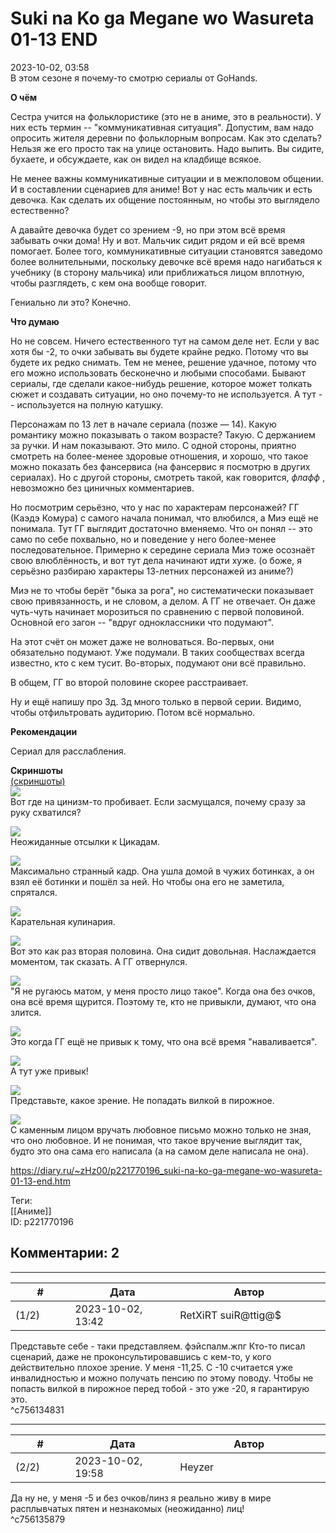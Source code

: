 Suki na Ko ga Megane wo Wasureta 01-13 END
==========================================

  
2023-10-02, 03:58  
 В этом сезоне я почему-то смотрю сериалы от GoHands.   
   
  **О чём**    
   
 Сестра учится на фольклористике (это не в аниме, это в реальности). У них есть термин -- "коммуникативная ситуация". Допустим, вам надо опросить жителя деревни по фольклорным вопросам. Как это сделать? Нельзя же его просто так на улице остановить. Надо выпить. Вы сидите, бухаете, и обсуждаете, как он видел на кладбище всякое.   
   
 Не менее важны коммуникативные ситуации и в межполовом общении. И в составлении сценариев для аниме! Вот у нас есть мальчик и есть девочка. Как сделать их общение постоянным, но чтобы это выглядело естественно?   
   
 А давайте девочка будет со зрением -9, но при этом всё время забывать очки дома! Ну и вот. Мальчик сидит рядом и ей всё время помогает. Более того, коммуникативные ситуации становятся заведомо более волнительными, поскольку девочке всё время надо нагибаться к учебнику (в сторону мальчика) или приближаться лицом вплотную, чтобы разглядеть, с кем она вообще говорит.   
   
 Гениально ли это? Конечно.   
   
  **Что думаю**    
   
 Но не совсем. Ничего естественного тут на самом деле нет. Если у вас хотя бы -2, то очки забывать вы будете крайне редко. Потому что вы будете их редко снимать. Тем не менее, решение удачное, потому что его можно использовать бесконечно и любыми способами. Бывают сериалы, где сделали какое-нибудь решение, которое может толкать сюжет и создавать ситуации, но оно почему-то не используется. А тут -- используется на полную катушку.   
   
 Персонажам по 13 лет в начале сериала (позже — 14). Какую романтику можно показывать о таком возрасте? Такую. С держанием за ручки. И нам показывают. Это мило. С одной стороны, приятно смотреть на более-менее здоровые отношения, и хорошо, что такое можно показать без фансервиса (на фансервис я посмотрю в других сериалах). Но с другой стороны, смотреть такой, как говорится,  *флафф*  , невозможно без циничных комментариев.   
   
 Но посмотрим серьёзно, что у нас по характерам персонажей? ГГ (Каэдэ Комура) с самого начала понимал, что влюбился, а Миэ ещё не понимала. Тут ГГ выглядит достаточно вменяемо. Что он понял -- это само по себе похвально, но и поведение у него более-менее последовательное. Примерно к середине сериала Миэ тоже осознаёт свою влюблённость, и вот тут дела начинают идти хуже. (о боже, я серьёзно разбираю характеры 13-летних персонажей из аниме?)   
   
 Миэ не то чтобы берёт "быка за рога", но систематически показывает свою привязанность, и не словом, а делом. А ГГ не отвечает. Он даже чуть-чуть начинает морозиться по сравнению с первой половиной. Основной его загон -- "вдруг одноклассники что подумают".   
   
 На этот счёт он может даже не волноваться. Во-первых, они обязательно подумают. Уже подумали. В таких сообществах всегда известно, кто с кем тусит. Во-вторых, подумают они всё правильно.   
   
 В общем, ГГ во второй половине скорее расстраивает.   
   
 Ну и ещё напишу про 3д. 3д много только в первой серии. Видимо, чтобы отфильтровать аудиторию. Потом всё нормально.   
   
  **Рекомендации**    
   
 Сериал для расслабления.   
   
  **Скриншоты**    
  [(скриншоты)](https://zHz00.diary.ru/p221770196.htm?index=1#linkmore221770196m1)       
  [![](https://i.yapx.ru/WiXTVl.jpg)](https://yapx.ru/image/WiXTV)    
 Вот где на цинизм-то пробивает. Если засмущался, почему сразу за руку схватился?   
   
  [![](https://i.yapx.ru/WiXTNl.jpg)](https://yapx.ru/image/WiXTN)    
 Неожиданные отсылки к Цикадам.   
   
  [![](https://i.yapx.ru/WiXTOl.jpg)](https://yapx.ru/image/WiXTO)    
 Максимально странный кадр. Она ушла домой в чужих ботинках, а он взял её ботинки и пошёл за ней. Но чтобы она его не заметила, спрятался.   
   
  [![](https://i.yapx.ru/WiXTPl.jpg)](https://yapx.ru/image/WiXTP)    
 Карательная кулинария.   
   
  [![](https://i.yapx.ru/WiXTQl.jpg)](https://yapx.ru/image/WiXTQ)    
 Вот это как раз вторая половина. Она сидит довольная. Наслаждается моментом, так сказать. А ГГ отвернулся.   
   
  [![](https://i.yapx.ru/WiXTRl.jpg)](https://yapx.ru/image/WiXTR)    
 "Я не ругаюсь матом, у меня просто лицо такое". Когда она без очков, она всё время щурится. Поэтому те, кто не привыкли, думают, что она злится.   
   
  [![](https://i.yapx.ru/WiXTSl.jpg)](https://yapx.ru/image/WiXTS)    
 Это когда ГГ ещё не привык к тому, что она всё время "наваливается".   
   
  [![](https://i.yapx.ru/WiXTTl.jpg)](https://yapx.ru/image/WiXTT)    
 А тут уже привык!   
   
  [![](https://i.yapx.ru/WiXTUl.jpg)](https://yapx.ru/image/WiXTU)    
 Представьте, какое зрение. Не попадать вилкой в пирожное.   
   
  [![](https://i.yapx.ru/WiXTWl.jpg)](https://yapx.ru/image/WiXTW)    
 С каменным лицом вручать любовное письмо можно только не зная, что оно любовное. И не понимая, что такое вручение выглядит так, будто это она сама его написала (а на самом деле написала не она).   
   
      
  
<https://diary.ru/~zHz00/p221770196_suki-na-ko-ga-megane-wo-wasureta-01-13-end.htm>  
  
Теги:  
[[Аниме]]  
ID: p221770196  


Комментарии: 2
--------------

  


---



|         #         |              Дата              |                     Автор                     |           ID           |
| --- | --- | --- | --- |
| (1/2) | 2023-10-02, 13:42 | RetXiRT suiR@ttig@$ | c756134831 |

  
 Представьте себе - таки представляем. фэйспалм.жпг Кто-то писал сценарий, даже не проконсультировавшись с кем-то, у кого действительно плохое зрение. У меня -11,25. С -10 считается уже инвалидностью и можно получать пенсию по этому поводу. Чтобы не попасть вилкой в пирожное перед тобой - это уже -20, я гарантирую это.   
 ^c756134831

---



|         #         |              Дата              |                     Автор                     |           ID           |
| --- | --- | --- | --- |
| (2/2) | 2023-10-02, 19:58 | Heyzer | c756135879 |

  
 Да ну не, у меня -5 и без очков/линз я реально живу в мире расплывчатых пятен и незнакомых (неожиданно) лиц!   
 ^c756135879